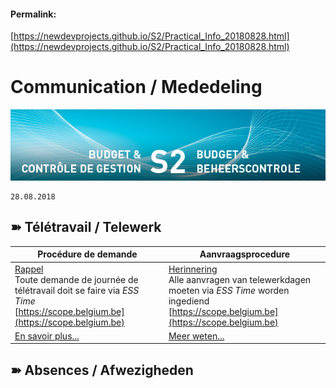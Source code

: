 <link rel="stylesheet" href="https://newdevprojects.github.io/S2/S2.css">

#### Permalink: 
[https://newdevprojects.github.io/S2/Practical_Info_20180828.html](https://newdevprojects.github.io/S2/Practical_Info_20180828.html)

# Communication / Mededeling

![](header.jpg)

	28.08.2018

## &#10173; Télétravail / Telewerk

| Procédure de demande | Aanvraagsprocedure |
| --- | --- |
| <u>Rappel</u><br>Toute demande de journée de télétravail doit se faire via *ESS Time*<br>[https://scope.belgium.be](https://scope.belgium.be) | <u>Herinnering</u><br>Alle aanvragen van telewerkdagen moeten via *ESS Time* worden ingediend<br>[https://scope.belgium.be](https://scope.belgium.be)
| [En savoir plus...](http://intranet.internal.economie.fgov.be/employees/Teleworking/Teleworking/Pages/default_fr.aspx) | [Meer weten...](http://intranet.internal.economie.fgov.be/employees/Teleworking/Teleworking/Pages/default_nl.aspx) |

## &#10173; Absences / Afwezigheden

